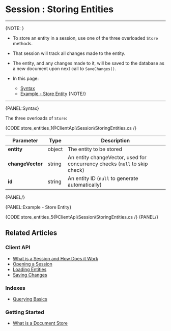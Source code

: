 # Session : Storing Entities
---
{NOTE: }

* To store an entity in a session, use one of the three overloaded `Store` methods.

* That session will track all changes made to the entity.

* The entity, and any changes made to it, will be saved to the database as a new document upon next call to `SaveChanges()`.

* In this page:
  * [Syntax](../../client-api/session/storing-entities#syntax)
  * [Example - Store Entity](../../client-api/session/storing-entities#example---store-entity)
{NOTE/}

---
{PANEL:Syntax}

The three overloads of `Store`:

{CODE store_entities_1@ClientApi\Session\StoringEntities.cs /}

| Parameter | Type | Description |
| --- | --- | --- |
| **entity** | object | The entity to be stored |
| **changeVector** | string | An entity changeVector, used for concurrency checks (`null` to skip check) |
| **id** | string | An entity ID (`null` to generate automatically) |
{PANEL/}

{PANEL:Example - Store Entity}

{CODE store_entities_5@ClientApi\Session\StoringEntities.cs /}
{PANEL/}

## Related Articles

### Client API

- [What is a Session and How Does it Work](../../client-api/session/what-is-a-session-and-how-does-it-work) 
- [Opening a Session](../../client-api/session/opening-a-session)
- [Loading Entities](../../client-api/session/loading-entities)
- [Saving Changes](../../client-api/session/saving-changes)

### Indexes

- [Querying Basics](../../indexes/querying/basics)

### Getting Started

- [What is a Document Store](../../client-api/what-is-a-document-store)
